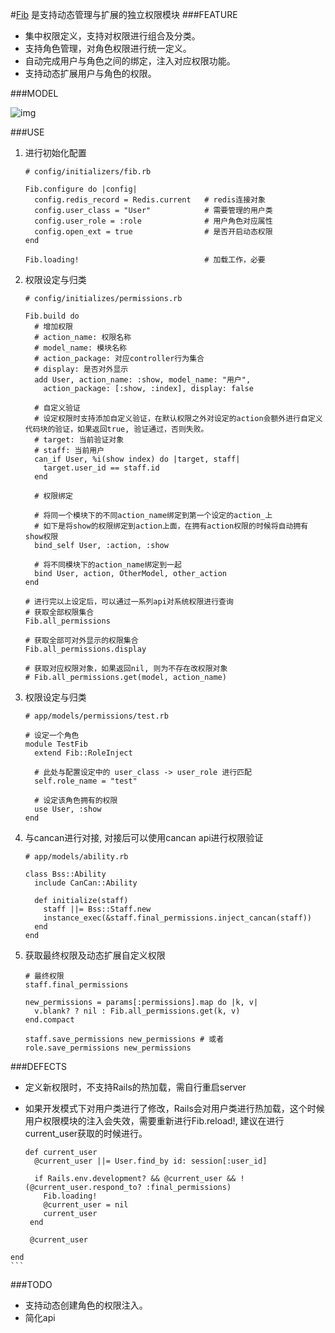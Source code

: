 #[Fib](https://github.com/Warrenoo/fib) 是支持动态管理与扩展的独立权限模块
###FEATURE

- 集中权限定义，支持对权限进行组合及分类。
- 支持角色管理，对角色权限进行统一定义。
- 自动完成用户与角色之间的绑定，注入对应权限功能。
- 支持动态扩展用户与角色的权限。

###MODEL

![img](http://7fvkdr.com1.z0.glb.clouddn.com/image2016-7-22%2011-13-10.png)


###USE

1. 进行初始化配置

   ```
   # config/initializers/fib.rb

   Fib.configure do |config|
     config.redis_record = Redis.current   # redis连接对象
     config.user_class = "User"            # 需要管理的用户类
     config.user_role = :role              # 用户角色对应属性
     config.open_ext = true                # 是否开启动态权限
   end

   Fib.loading!                            # 加载工作，必要 
   ```

2. 权限设定与归类

   ```
   # config/initializes/permissions.rb
   
   Fib.build do
     # 增加权限
     # action_name: 权限名称
     # model_name: 模块名称
     # action_package: 对应controller行为集合
     # display: 是否对外显示
     add User, action_name: :show, model_name: "用户",
       action_package: [:show, :index], display: false
       
     # 自定义验证
     # 设定权限时支持添加自定义验证，在默认权限之外对设定的action会额外进行自定义代码块的验证，如果返回true, 验证通过，否则失败。
     # target: 当前验证对象
     # staff: 当前用户
     can_if User, %i(show index) do |target, staff|
       target.user_id == staff.id
     end
     
     # 权限绑定
     
     # 将同一个模块下的不同action_name绑定到第一个设定的action_上
     # 如下是将show的权限绑定到action上面，在拥有action权限的时候将自动拥有show权限
     bind_self User, :action, :show
     
     # 将不同模块下的action_name绑定到一起
     bind User, action, OtherModel, other_action
   end
   
   # 进行完以上设定后，可以通过一系列api对系统权限进行查询
   # 获取全部权限集合
   Fib.all_permissions
   
   # 获取全部可对外显示的权限集合
   Fib.all_permissions.display
   
   # 获取对应权限对象，如果返回nil, 则为不存在改权限对象
   # Fib.all_permissions.get(model, action_name)

   ```
  
3. 权限设定与归类

   ```
   # app/models/permissions/test.rb
   
   # 设定一个角色
   module TestFib
     extend Fib::RoleInject
     
     # 此处与配置设定中的 user_class -> user_role 进行匹配
     self.role_name = "test"
     
     # 设定该角色拥有的权限
     use User, :show
   end
   ```
4. 与cancan进行对接, 对接后可以使用cancan api进行权限验证

   ```
   # app/models/ability.rb
   
   class Bss::Ability
     include CanCan::Ability

     def initialize(staff)
       staff ||= Bss::Staff.new
       instance_exec(&staff.final_permissions.inject_cancan(staff))
     end
   end
   ``` 
5. 获取最终权限及动态扩展自定义权限
  
   ```
   # 最终权限
   staff.final_permissions
   
   new_permissions = params[:permissions].map do |k, v|
     v.blank? ? nil : Fib.all_permissions.get(k, v)
   end.compact

   staff.save_permissions new_permissions # 或者
   role.save_permissions new_permissions

   ```

###DEFECTS

   - 定义新权限时，不支持Rails的热加载，需自行重启server
   - 如果开发模式下对用户类进行了修改，Rails会对用户类进行热加载，这个时候用户权限模块的注入会失效，需要重新进行Fib.reload!, 建议在进行current_user获取的时候进行。
   
     ```
     def current_user
       @current_user ||= User.find_by id: session[:user_id]

       if Rails.env.development? && @current_user && !(@current_user.respond_to? :final_permissions)
         Fib.loading!
         @current_user = nil
         current_user
      end

      @current_user
    end
    ```
    
###TODO
   - 支持动态创建角色的权限注入。
   - 简化api


